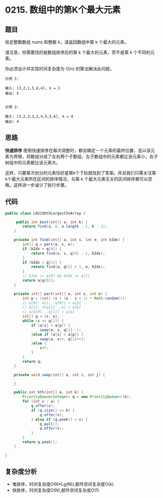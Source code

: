 # 0215. 数组中的第K个最大元素

## 题目
给定整数数组 nums 和整数 k，请返回数组中第 k 个最大的元素。

请注意，你需要找的是数组排序后的第 k 个最大的元素，而不是第 k 个不同的元素。

你必须设计并实现时间复杂度为 O(n) 的算法解决此问题。

```
示例 1:

输入: [3,2,1,5,6,4], k = 2
输出: 5


示例 2:

输入: [3,2,3,1,2,4,5,5,6], k = 4
输出: 4
```

## 思路
**快速排序**
使用快速排序在每次调整时，都会确定一个元素的最终位置，且以该元素为界限，将数组分成了左右两个子数组，左子数组中的元素都比该元素小，右子树组中的元素都比该元素大。

这样，只要某次划分的元素恰好是第k个下标就找到了答案。并且我们只需关注第 k个最大元素所在区间的排序情况，与第 k 个最大元素无关的区间排序都可以忽略。这样进一步减少了执行步骤。


## 代码
```java
public class L0215KthLargestInArray {

     public int best(int[] a, int k) {
        return find(a, 0, a.length - 1, k - 1);
    }

    private int find(int[] a, int s, int e, int kIdx) {
        int[] q = part(a, s, e);
        if (kIdx < q[0]) {
            return find(a, s, q[0] - 1, kIdx);
        }
        if (kIdx > q[1]) {
            return find(a, q[1] + 1, e, kIdx);
        }
        // kIdx >= q[0] && kIdx <= q[1]
        return a[q[0]];
    }

    private int[] part(int[] a, int s, int e) {
        int p = (int) (s + (e - s + 1) * Math.random());
        // q[0]: a[s...q[0]) > a[p]
        // q[1]: a(q[1]...e] < a[p]
        // a[q[0]...q[1]] = a[p]
        int[] q = {s, e};
        while (s <= q[1]) {
            if (a[s] < a[p]) {
                swap(a, s, q[1]--);
            }else if (a[s] > a[p]) {
                swap(a, s++, q[1]++);
            }else {
                s++;
            }
        }
        return q;
    }

    private void swap(int[] a, int i, int j) {

    }

    public int kth(int[] a, int k) {
        PriorityQueue<Integer> q = new PriorityQueue<>(k);
        for (int v : a) {
            q.offer(v);
            if (q.size() <= k) {
                q.offer(v);
            } else if (q.peek() < v) {
                q.poll();
                q.offer(v);
            }
        }
        return q.peek();
    }

}
```

## 复杂度分析
- 堆排序，时间复杂度O(N*Lg(N)),额外空间复杂度O(k)
- 快排序，时间复杂度O(N),额外空间复杂度O(1)
